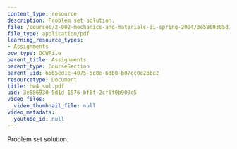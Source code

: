 ```yaml
---
content_type: resource
description: Problem set solution.
file: /courses/2-002-mechanics-and-materials-ii-spring-2004/3e5869305d1d1576bf6f2cf6f0b909c5_hw4_sol.pdf
file_type: application/pdf
learning_resource_types:
- Assignments
ocw_type: OCWFile
parent_title: Assignments
parent_type: CourseSection
parent_uid: 6565ed1e-4075-5c8e-6db0-b87cc0e2bbc2
resourcetype: Document
title: hw4_sol.pdf
uid: 3e586930-5d1d-1576-bf6f-2cf6f0b909c5
video_files:
  video_thumbnail_file: null
video_metadata:
  youtube_id: null
---
```

Problem set solution.

